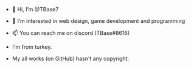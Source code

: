 - 👋 Hi, I’m @TBase7
- 👀 I’m interested in web design, game development and programming 
- 📫 You can reach me on discord (TBase#8616)
- I'm from turkey. 


- My all works (on GitHub) hasn't any copyright.
